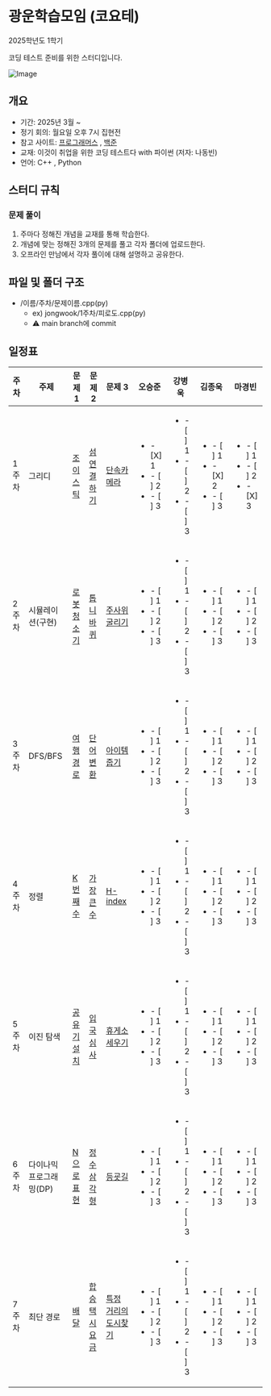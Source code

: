 # 광운학습모임 (코요테)
2025학년도 1학기

코딩 테스트 준비를 위한 스터디입니다.

![Image](https://github.com/user-attachments/assets/913ec88f-60b1-40e2-8c11-f3807cfe6eaf)


## 개요
* 기간: 2025년 3월 ~
* 정기 회의: 월요일 오후 7시 집현전
* 참고 사이트: [프로그래머스](https://programmers.co.kr/) , [백준](https://www.acmicpc.net/)
* 교재: 이것이 취업을 위한 코딩 테스트다 with 파이썬 (저자: 나동빈)
* 언어: C++ , Python

## 스터디 규칙
### 문제 풀이
1. 주마다 정해진 개념을 교재를 통해 학습한다.
2. 개념에 맞는 정해진 3개의 문제를 풀고 각자 폴더에 업로드한다.
3. 오프라인 만남에서 각자 풀이에 대해 설명하고 공유한다.

## 파일 및 폴더 구조
* /이름/주차/문제이름.cpp(py)
    * ex) jongwook/1주차/피로도.cpp(py)
    * ⚠️ main branch에 commit
 
## 일정표

| **주차** | **주제**              | **문제 1**                                                                      | **문제 2**                                                   | **문제 3**                                                                |  **오승준**  |  **강병욱**  |  **김종욱**  |  **마경빈**  |      
| -------- | ------------------- | -------------------------------------------------------------------------------| ------------------------------------------------------------ | ------------------------------------------------------------------------ | ----------------|----------------|----------------|----------------|
| 1주차    | 그리디       | [조이스틱](https://school.programmers.co.kr/learn/courses/30/lessons/42860)| [섬 연결하기](https://school.programmers.co.kr/learn/courses/30/lessons/42861) | [단속카메라](https://school.programmers.co.kr/learn/courses/30/lessons/42884) | <ul><li>- [X] 1</li><li>- [ ] 2</li><li>- [ ] 3</li></ul> | <ul><li>- [ ] 1</li><li>- [ ] 2</li><li>- [ ] 3</li></ul> | <ul><li>- [ ] 1</li><li>- [X] 2</li><li>- [ ] 3</li></ul> |<ul><li>- [ ] 1</li><li>- [ ] 2</li><li>- [X] 3</li></ul> |                                                      
| 2주차    | 시뮬레이션(구현)             | [로봇 청소기](https://www.acmicpc.net/problem/14503) | [톱니바퀴](https://www.acmicpc.net/problem/14891) | [주사위 굴리기](https://www.acmicpc.net/problem/14499) | <ul><li>- [ ] 1</li><li>- [ ] 2</li><li>- [ ] 3</li></ul> | <ul><li>- [ ] 1</li><li>- [ ] 2</li><li>- [ ] 3</li></ul> | <ul><li>- [ ] 1</li><li>- [ ] 2</li><li>- [ ] 3</li></ul> |<ul><li>- [ ] 1</li><li>- [ ] 2</li><li>- [ ] 3</li></ul> |                                                            
| 3주차    | DFS/BFS            |[여행경로](https://school.programmers.co.kr/learn/courses/30/lessons/43164) | [단어변환](https://school.programmers.co.kr/learn/courses/30/lessons/43163) | [아이템 줍기](https://school.programmers.co.kr/learn/courses/30/lessons/87694) |  <ul><li>- [ ] 1</li><li>- [ ] 2</li><li>- [ ] 3</li></ul> | <ul><li>- [ ] 1</li><li>- [ ] 2</li><li>- [ ] 3</li></ul> | <ul><li>- [ ] 1</li><li>- [ ] 2</li><li>- [ ] 3</li></ul> |<ul><li>- [ ] 1</li><li>- [ ] 2</li><li>- [ ] 3</li></ul> |                                                           
| 4주차    | 정렬             | [K번째 수](https://school.programmers.co.kr/learn/courses/30/lessons/42748) | [가장 큰 수](https://school.programmers.co.kr/learn/courses/30/lessons/42746) | [H-index](https://school.programmers.co.kr/learn/courses/30/lessons/42747)| <ul><li>- [ ] 1</li><li>- [ ] 2</li><li>- [ ] 3</li></ul> | <ul><li>- [ ] 1</li><li>- [ ] 2</li><li>- [ ] 3</li></ul> | <ul><li>- [ ] 1</li><li>- [ ] 2</li><li>- [ ] 3</li></ul> |<ul><li>- [ ] 1</li><li>- [ ] 2</li><li>- [ ] 3</li></ul> | 
| 5주차    | 이진 탐색        | [공유기 설치](https://www.acmicpc.net/problem/2110) | [입국심사](https://school.programmers.co.kr/learn/courses/30/lessons/43238) | [휴게소 세우기](https://www.acmicpc.net/problem/1477) | <ul><li>- [ ] 1</li><li>- [ ] 2</li><li>- [ ] 3</li></ul> | <ul><li>- [ ] 1</li><li>- [ ] 2</li><li>- [ ] 3</li></ul> | <ul><li>- [ ] 1</li><li>- [ ] 2</li><li>- [ ] 3</li></ul> |<ul><li>- [ ] 1</li><li>- [ ] 2</li><li>- [ ] 3</li></ul> |
| 6주차    | 다이나믹 프로그래밍(DP)              | [N으로 표현](https://school.programmers.co.kr/learn/courses/30/lessons/42895) | [정수 삼각형](https://school.programmers.co.kr/learn/courses/30/lessons/43105) | [등굣길](https://school.programmers.co.kr/learn/courses/30/lessons/42898) | <ul><li>- [ ] 1</li><li>- [ ] 2</li><li>- [ ] 3</li></ul> | <ul><li>- [ ] 1</li><li>- [ ] 2</li><li>- [ ] 3</li></ul> | <ul><li>- [ ] 1</li><li>- [ ] 2</li><li>- [ ] 3</li></ul> |<ul><li>- [ ] 1</li><li>- [ ] 2</li><li>- [ ] 3</li></ul> |
| 7주차    | 최단 경로             | [배달](https://school.programmers.co.kr/learn/courses/30/lessons/12978) | [합승 택시 요금](https://school.programmers.co.kr/learn/courses/30/lessons/72413) | [특정 거리의 도시찾기](https://www.acmicpc.net/problem/18352) | <ul><li>- [ ] 1</li><li>- [ ] 2</li><li>- [ ] 3</li></ul> | <ul><li>- [ ] 1</li><li>- [ ] 2</li><li>- [ ] 3</li></ul> | <ul><li>- [ ] 1</li><li>- [ ] 2</li><li>- [ ] 3</li></ul> |<ul><li>- [ ] 1</li><li>- [ ] 2</li><li>- [ ] 3</li></ul> |                                                       
